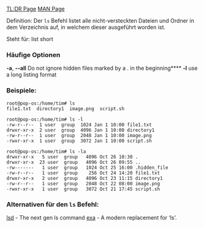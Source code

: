 [TL:DR Page](https://github.com/tldr-pages/tldr/blob/main/pages/common/ls.md)
[MAN Page](https://man7.org/linux/man-pages/man1/ls.1.html)

Definition: Der `ls` Befehl listet alle nicht-versteckten Dateien und Ordner in dem Verzeichnis auf, in welchem dieser ausgeführt worden ist.

Steht für: list short

### Häufige Optionen
**-a**, **--all**
	Do not ignore hidden files marked by a  . in the beginning****
**-l**
	use a long listing format
	
### Beispiele:
```
root@pop-os:/home/tim# ls
file1.txt  directory1  image.png  script.sh
```

```
root@pop-os:/home/tim# ls -l
-rw-r--r--  1 user  group  1024 Jan 1 10:00 file1.txt
drwxr-xr-x  2 user  group  4096 Jan 1 10:00 directory1
-rw-r--r--  1 user  group  2048 Jan 1 10:00 image.png
-rwxr-xr-x  1 user  group  3072 Jan 1 10:00 script.sh
```

```
root@pop-os:/home/tim# ls -la
drwxr-xr-x   5 user  group   4096 Oct 26 10:30 .
drwxr-xr-x  23 user  group   4096 Oct 26 09:55 ..
-rw-------   1 user  group   1024 Oct 25 16:00 .hidden_file
-rw-r--r--   1 user  group    256 Oct 24 14:20 file1.txt
drwxr-xr-x   2 user  group   4096 Oct 23 11:15 directory1
-rw-r--r--   1 user  group   2048 Oct 22 08:00 image.png
-rwxr-xr-x   1 user  group   3072 Oct 21 17:45 script.sh

```

### Alternativen für den `ls` Befehl:
[lsd](https://github.com/lsd-rs/lsd) - The next gen ls command
[exa](https://github.com/ogham/exa) - A modern replacement for ‘ls’.